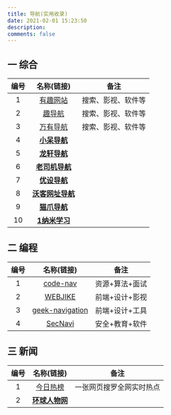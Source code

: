 ```yaml
---
title: 导航(实用收录)
date: 2021-02-01 15:23:50
description: 
comments: false
---
```

## 一 综合

| 编号 |                 名称(链接)                  |        备注        |
| :--: | :-----------------------------------------: | :----------------: |
|  1   |       [有趣网站](https://ifun.cool/)        | 搜索、影视、软件等 |
|  2   |        [趣导航](https://qssily.com/)        | 搜索、影视、软件等 |
|  3   |       [万有导航](http://wanyouw.com/)       | 搜索、影视、软件等 |
|  4   |     [**小呆导航**](https://webjike.com)     |                    |
|  5   |      [**龙轩导航**](http://ilxdh.com/)      |                    |
|  6   |  [**老司机导航**](http://www.giffox.com/)   |                    |
|  7   |   [**优设导航**](https://hao.uisdc.com/)    |                    |
|  8   | [**沃客网址导航**](http://www.waysto.work/) |                    |
|  9   |    [**猫爪导航**](https://www.v2fy.com/)    |                    |
|  10  |     [**1纳米学习**](http://1nami.com/)      |                    |

## 二 编程

| 编号 |                    名称(链接)                    |      备注      |
| :--: | :----------------------------------------------: | :------------: |
|  1   |       [code-nav](https://www.code-nav.cn/)       | 资源+算法+面试 |
|  2   |          [WEBJIKE](http://webjike.com/)          | 前端+设计+影视 |
|  3   | [geek-navigation]([http://navigation.zcbing.cn]) | 前端+设计+工具 |
|  4   |   [SecNavi](https://www.coco413.com/navi.html)   | 安全+教育+软件 |



## 三 新闻

| 编号 |                名称(链接)                |           备注           |
| :--: | :--------------------------------------: | :----------------------: |
|  1   |    [今日热榜](https://tophub.today/)     | 一张网页搜罗全网实时热点 |
|  2   | [**环球人物网**](http://www.hqrw.com.cn) |                          |
